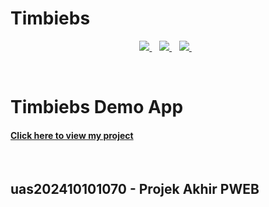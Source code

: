 # Timbiebs

<p align='center'>
  <a href="https://html.spec.whatwg.org/">
    <img src="https://img.shields.io/badge/HTML5-E34F26?style=for-the-badge&logo=html5&logoColor=white" />        
  </a>&nbsp;&nbsp;
  <a href="https://www.php.net/">
    <img src="https://img.shields.io/badge/PHP-777BB4?style=for-the-badge&logo=php&logoColor=white" />        
  </a>&nbsp;&nbsp;
  <a href="https://css-tricks.com/">
    <img src="hhttps://img.shields.io/badge/CSS3-1572B6?style=for-the-badge&logo=css3&logoColor=white" />
  </a>&nbsp;&nbsp;
</p>
<br>

# Timbiebs Demo App

#### [**Click here to view my project**](https://timbiebs.herokuapp.com/)

<br>

## uas202410101070 - Projek Akhir PWEB
